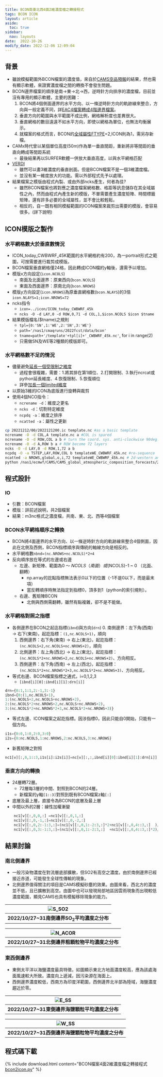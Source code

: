 ```yaml
---
title: BCON南東北西4面2維濃度檔之轉接程式
tags: BCON ICON
layout: article
aside:
  toc: true
sidebar:
  nav: layouts
date:  2022-10-26
modify_date: 2022-12-06 12:09:04
---
```


## 背景

- 雖說模擬範圍外BCON檔案的濃度值，來自於[CAMS空品預報][CAMS]的結果，然也需有顯示軟體，來證實濃度檔之間的轉換不會發生問題。
- BCON邊界檔案的順序是南->東->北->西，逆時針方向排序的濃度檔，目前並沒有專用的顯示軟體，主要的困難：
  1. BCON將4個側面邊界的水平方向、以一條逆時針方向的軌跡線來整合，方向與一般定義不同，詳[EAC4檔案轉成4階邊界檔案](https://sinotec2.github.io/Focus-on-Air-Quality/AQana/GAQuality/ECMWF_rean/grb2bc/)。
  1. 垂直方向的範圍與水平範圍不成比例，網格解析度也差異很大。
  1. 垂直網格的數目遠遠不如水平方向，即使以網格為單位，也無法均衡展示。
  1. 就檔案的格式而言，BCON的[全域屬性FTYPE](https://sinotec2.github.io/Focus-on-Air-Quality/AQana/GAQuality/ECMWF_rean/grb2bc/#bcon模版之準備)=2,ICON則為1，需另存新檔。
- CAMx時代曾以某個單位高度(50m)作為單一垂直間距，重新將非等間距的垂直向轉成等間距系統
  - 最後結果再以SURFER軟體一併放大垂直高度，以與水平網格匹配
- [VERDI](https://sinotec2.github.io/Focus-on-Air-Quality/utilities/Graphics/VERDI)
  - 雖然可以畫3維濃度的垂直剖面。但是BCON檔案不是一個3維濃度檔。
  - 並沒有某一維度放大的功能。需以外部程式先予以處理。
- 結果檔案之模版由程式內製、或由外部ncks產生，何者為佳?
  - 雖然BCON檔案也將對應之濃度檔案網格數、格距等訊息儲存在其全域屬性之內，然而由程式內產生新的模版，不單需要產生濃度矩陣、時間標籤矩陣，還有許多必要的全域屬性，並不會比較輕鬆。
  - 相反的，自一既有相同模擬範圍的ICON檔案來裁剪出需要的模版，會容易很多。(詳下說明)

## ICON模版之製作

### 水平網格數大於垂直數情況

- ICON_today_CWBWRF_45K範圍的水平網格約有200，為一portrait形式之範圍，可按需要進行裁剪成模版。
- BCON檔案垂直網格僅24格，因此轉成ICON檔的y軸後，還需予以增加。
- 模版x方向設定(`icon.NCOLS`)
  - 南面及北面邊界：原東西向(`bcon.NCOLS`)
  - 東面及西面邊界：原南北向(`bcon.NROWS`)
- 模版y方向設定(`icon.NROWS`)為原垂直網格數(`bcon.NLAYS`)的3倍
  `icon.NLAYS=1;icon.NROWS=72`
- ncks指令
  - `icon=../icon/ICON_today_CWBWRF_45k`
  - `ncks -O -d LAY,0 -d ROW,0,71 -d COL,1,$icon.NCOLS $icon $tname`
- 結果模版檔名($tname)之規則
  - `tpl={0:'SN',1:'WE',2:'SN',3:'WE'}`
  - `path='/nas1/cmaqruns/2022fcst/data/bcon'`
  - `tname=path+'/template'+tpl[i]+'_CWBWRF_45k.nc'`, for i in range(2)
  - 只需做SN及WE等2種類的模版即可。

### 水平網格數不足的情況

- 儘量避免[延長一個受限制之維度][unlimit]
  - 過程會很複雜，需要：1.將其排在第1順位、2.打開限制、3.執行ncrcat或python延長維度、4.恢復限制、5.恢復順位
  - 詳參[加長一個limited維度][unlimit]
- 以原始3維的ICON為底版進行旋轉與裁剪
- 使用4個NCO指令：
  - `ncrename -d`：維度之更名
  - `ncks -d`：切割特定維度
  - `ncpdq -a`：維度之排序
  - `ncatted -a`：屬性之更新

```bash
cp 20221212/00/2022121200.ic template.nc #as a basic template
ncrename -O -d COL,A template.nc a #COL is spared
ncrename -O -d ROW,COL a b # turn the coord. sys. anti-clockwise 90deg. ROW become COL
ncrename -O -d A,ROW b a # ROW become 72 layers
ncks -O -d LAY,0 -d ROW,1,72 a b
ncpdq -O -a TSTEP,LAY,ROW,COL b templateWE_CWBWRF_45k.nc #re-sequence
ncatted -a NROWS,global,o,i,72 templateWE_CWBWRF_45k.nc # 2d-western and eastern BC templates
python /nas1/ecmwf/CAMS/CAMS_global_atmospheric_composition_forecasts/2022/bcon2icon.py BCON_20221204_CWBWRF_45k
```

## 程式設計

### IO

- 引數：BCON檔案
- 模版：詳前述說明，共2個檔案
- 結果：m3nc格式之濃度檔，共南、東、北、西等4個檔案

### BCON水平網格順序之轉換

- BCON將4面邊界的水平方向、以一條逆時針方向的軌跡線來整合4個側面，因此在北側及西側，BCON指標順序與傳統的軸線方向是相反的。
- 水平網格數`nbnd=(nc.NROWS+nc.NCOLS)*2+4`
- 反向順序放在等式的左邊或右邊
  - 左邊、新矩陣、範圍為0 ～ $NCOLS（南面）或${NCOLS}-1 ~ 0 （北面、翻轉）
    - np.array的訖點指標無法表示0以下的位置（-1不是0以下，而是最末項）
    - 當反轉順序時無法指定到指標0，頂多到1（python的索引規則）。
  - 右邊、舊矩陣BCON 
    - 北側與西側需翻轉，雖然有點複雜，卻不是不能做。

### 水平網格對照之指標

- 各側邊界在BCON之起迄指標(`ibnd`)與方向(`drn`)
  0. 南側邊界：左下角(西南) → 右下(東南)，起訖指標：`(1,nc.NCOLS+1)`，順向
  1. 西側邊界：右下角(東南) → 右上(東北)，起訖指標：`(nc.NCOLS+2,nc.NCOLS+nc.NROWS+2)`，順向
  2. 北側邊界：左上角(西北) → 右上(東北)，起訖指標：`(nc.NCOLS*2+nc.NROWS+2,nc.NCOLS+nc.NROWS+2)`、方向相反。
  3. 西側邊界：左下角(西南) → 左上(西北)，起訖指標：`(nc.NCOLS*2+nc.NROWS*2+3,nc.NCOLS*2+nc.NROWS+3)`、方向相反。
- 等式右邊、BCON檔案指標之通式，i=0,1,2,3
  - `[ibnd[i][0]:ibnd[i][1]:drn[i]]`

```python
drn={0:1,1:1,2:-1,3:-1}
ibnd={0:(1,nc.NCOLS+1),
1:(nc.NCOLS+2,nc.NCOLS+nc.NROWS+2),
2:(nc.NCOLS*2+nc.NROWS+2,nc.NCOLS+nc.NROWS+2),
3:(nc.NCOLS*2+nc.NROWS*2+3,nc.NCOLS*2+nc.NROWS+3)}
```

- 等式左邊、ICON檔案之起訖指標。因涉指標0，因此只能自0開始，只能有一個方向。

```python
i1s={0:0,1:0,2:0,3:0}
i2s={0:nc.NCOLS,1:nc.NROWS,2:nc.NCOLS,3:nc.NROWS}
```

- 新舊矩陣之對照

```python
nc1[v][:,0,1::3,i1s[i]:i2s[i]]=nc[v][:,:,ibnd[i][0]:ibnd[i][1]:drn[i]]
```

### 垂直方向的轉換

- 24層轉72層。
  - 72層每3層的中間、對照到BCON的24層。
  - 新檔案的y軸`[1::3]`對照到既有BCON檔案z軸`[:]`
- 底層及最上層，直接令為BCON的底層及最上層
- 中間以外的2層：線性加權漸變


```python
    nc1[v][:,0,0,:] =nc1[v][:,0,1,:]
    nc1[v][:,0,-1,:]=nc1[v][:,0,-2,:]
    nc1[v][:,0,2:-1:3,:]=(nc1[v][:,0,1:-2:3,:]*2+nc1[v][:,0,4::3,:]  )/3
    nc1[v][:,0,3:-1:3,:]=(nc1[v][:,0,1:-2:3,:]  +nc1[v][:,0,4::3,:]*2)/3
```

## 結果討論

### 南北側邊界

- 一般污染物濃度在對流層底部擴散，但SO2有高空之濃度。由於南側邊界已經接近赤道，可能發生全球性傳輸的現象。
- 北側邊界值得關注的項目是CAMS模擬砂塵的效果。由圖來看，西北方的濃度並不低，且已擴散到高空。由圖中也可以發現局部地區因雲雨現象而出現較低濃度範圍，顯見CAMS也具有模擬移除現象的能力。

| ![S_SO2](https://github.com/sinotec2/Focus-on-Air-Quality/raw/main/assets/images/todayS_CWBWRF_45k.ncT_SO2.PNG) |
|:--:|
| <b>2022/10/27~31南側邊界SO<sub>2</sub>平均濃度之分布</b>|

| ![N_ACOR](https://github.com/sinotec2/Focus-on-Air-Quality/raw/main/assets/images/todayN_CWBWRF_45k.ncT_ACOR.PNG) |
|:--:|
| <b>2022/10/27~31北側邊界粗顆粒物平均濃度之分布</b>|

### 東西側邊界

- 東側太平洋以海鹽濃度最具特徵，如圖顯示東北方地面濃度較高，應為該處海面風速較大所致。濃度向上遞減，因污染源在海面上。
- 西側邊界濃度較低，西南方為印度洋範圍，西側邊界北半部為陸域，海鹽濃度趨近於零。

| ![E_SS](https://github.com/sinotec2/Focus-on-Air-Quality/raw/main/assets/images/todayE_CWBWRF_45k.ncT_SS.PNG) |
|:--:|
| <b>2022/10/27~31東側邊界海鹽顆粒平均濃度之分布</b>|

| ![W_SS](https://github.com/sinotec2/Focus-on-Air-Quality/raw/main/assets/images/todayW_CWBWRF_45k.ncT_SS.PNG) |
|:--:|
| <b>2022/10/27~31西側邊界海鹽顆粒物平均濃度之分布</b>|

## 程式碼下載

{% include download.html content="BCON檔案4面2維濃度檔之轉接程式[bcon2icon.py][bcon2icon]" %}

[bcon2icon]: <https://github.com/sinotec2/Focus-on-Air-Quality/blob/main/GridModels/BCON/bcon2icon.py> "BCON檔案4面2維濃度檔之轉接程式"
[CAMS]: <https://ads.atmosphere.copernicus.eu/cdsapp#!/dataset/cams-global-atmospheric-composition-forecasts?tab=overview> "CAMS每天2次進行全球大氣成分的5天預報，包括50多種氣狀物和7種顆粒物(沙漠塵埃、海鹽、有機物、黑碳、硫酸鹽、硝酸鹽和銨氣溶膠)。初始條件為衛星及地面觀測數據同化分析結果，允許在地面觀測數據覆蓋率低、或無法直接觀測到的大氣污染物進行估計，除此之外，它還使用到基於調查清單或觀測反衍的排放估計，以作為表面的邊界條件。"
[unlimit]: <https://sinotec2.github.io/Focus-on-Air-Quality/utilities/netCDF/ncks/#加長一個limited維度> "執行ncrcat或python延長維度"

